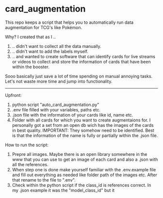 # card_augmentation
This repo keeps a script that helps you to automatically run data augmentation for TCG's like Pokémon.

Why? 
I created that as I .. 
1. .. didn't want to collect all the data manually.
2. .. didn't want to add the labels myself.
3. .. and wanted to create software that can identify cards for live streams or videos to collect and store the information of cards that have been within the booster.

Sooo basically just save a lot of time spending on manual annoying tasks. Let's not waste more time and jump into functionality.

-------------------------------------------------------------------

Upfront:
1. python script "auto_card_augmentation.py"
2. .env file filled with your variables, paths etc.
3. .json file with the information of your cards like id, name etc.
4. Folder with all cards for which you want to create augmentaions for. I personally got a set from an open db wich has the images of the cards in best quality. IMPORTANT: They somehow need to be identified. Best is that the information of the name is fully or partially within the .json file.

How to run the script:
1. Prepre all images. Maybe there is an open library somewhere in the www that you can use to get an image of each card and also a .json with all the references. 
2. When step one is done make yourself familiar with the .env.example file and fill out everything as needed like folder path of the images etc. After that rename to the file to ".env".
3. Check within the python script if the class_id is references correct. In my .json example it was the "model_class_id" but it 